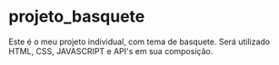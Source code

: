 # projeto_basquete
Este é o meu projeto individual, com tema de basquete. Será utilizado HTML, CSS, JAVASCRIPT e API's em sua composição.
